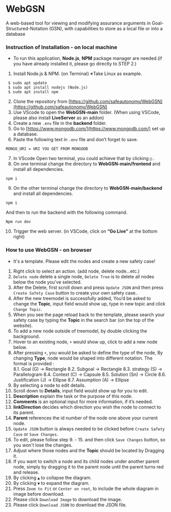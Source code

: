# WebGSN
A web-based tool for viewing and modifying assurance arguments in Goal-Structured-Notation (GSN), with capabilities to store as a local file or into a database

### Instruction of Installation - on local machine

* To run this application, **Node.js**, **NPM** package manager are needed.(if you have already installed it, please go directly to STEP 2.)

1. Install Node.js & NPM. (on Terminal) ※Take Linux as example.
```
 $ sudo apt update 
 $ sudo apt install nodejs (Node.js) 
 $ sudo apt install npm
```
2. Clone the repository from  [https://github.com/safeautonomy/WebGSN](https://github.com/safeautonomy/WebGSN)
3. Use VScode to open the **WebGSN-main** folder. (When using VSCode, please also install **LiveServer** as an addon)
4. Create a new `.env` file in the **backend** folder.
5. Go to  [https://www.mongodb.com/](https://www.mongodb.com/) set up a database.
6. Paste the following text in `.env` file and don’t forget to save.
```
MONGO_URI = URI YOU GET FROM MONGODB
```
7. In VScode Open two terminal, you could achieve that by clicking ` ◫ ` .
8. On one terminal change the directory to **WebGSN-main/frontend** and install all dependencies.
```
npm i
```
9. On the other terminal change the directory to **WebGSN-main/backend** and install all dependencies.
```
npm i
```
And then to run the backend with the following command.
```
Npm run dev
```
10. Trigger the web server. (in VSCode, click on **“Go Live”** at the bottom right)

### How to use WebGSN - on browser

* It's a template. Please edit the nodes and create a new safety case!

1. Right click to select an action. (add node, delete node…etc.)
2. `Delete node` delete a single node, `Delete Tree` is to delete all nodes below the node you’ve selected.
3. After the Delete, first scroll down and press `Update JSON` and then press `Create Safety Case` button to create your own safety case..
4. After the new treemodel is successfully added, You’d be asked to change the **Topic**, input field would show up, type in new topic and click `Change Topic`.
5. When you see the page reload back to the template, please search your safety case by typing the **Topic** in the search bar (on the top of the website). 
6. To add a new node outside of treemodel, by double clicking the background.
7. Hover to an existing node, ` + ` would show up, click to add a new node below. 
8. After pressing ` + `, you would be asked to define the type of the node, By changing **Type**, node would be shaped into different notation.
 The format is provided :  
 8.1. Goal (G)  → Rectangle
 8.2. Subgoal → Rectangle
 8.3. strategy (S) → Parallelogram
 8.4. Context (C) → Capsule
 8.5. Solution (Sn) → Circle
 8.6. Justification (J) → Ellipse
 8.7. Assumption (A) → Ellipse
9. By selecting a node to edit details.
10. Scroll down to **Details**, input field would show up for you to edit.
11. **Description** explain the task or the purpose of this node.
12. **Comments** is an optional input for more information, if it’s needed.
13. **linkDirection** decides which direction you wish the node to connect to its parent.
14. **Parent** references the id number of the node one above your current node.
15. `Update JSON` button is always needed to be clicked before `Create Safety Case` or `Save Changes`. 
16. To edit, please follow step 9. - 15. and then click `Save Changes` button, so you won't lose the changes.
17. Adjust where those nodes and the **Topic** should be located by Dragging it.
18. If you want to switch a node and its child nodes under another parent node, simply by dragging it to the parent node until the parent turns red and release. 
19. By clicking ` ▲ ` to collapse the diagram.
20. By clicking ` ▼ ` to expand the diagram.
21. Press `Zoom to Fit` or `Center on root`, to include the whole diagram in image before download.
22. Please click `Download Image` to download the image.
23. Please click `Download JSON` to download the JSON file.
